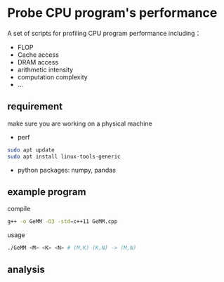 # Probe CPU program's performance

A set of scripts for profiling CPU program performance including：

* FLOP
* Cache access
* DRAM access
* arithmetic intensity
* computation complexity
* ...

## requirement

make sure you are working on a physical machine

* perf

``` bash
sudo apt update
sudo apt install linux-tools-generic
```

* python packages: numpy, pandas

## example program

compile

``` bash
g++ -o GeMM -O3 -std=c++11 GeMM.cpp
```

usage

``` bash
./GeMM <M> <K> <N> # (M,K) (K,N) -> (M,N)
```

## analysis

